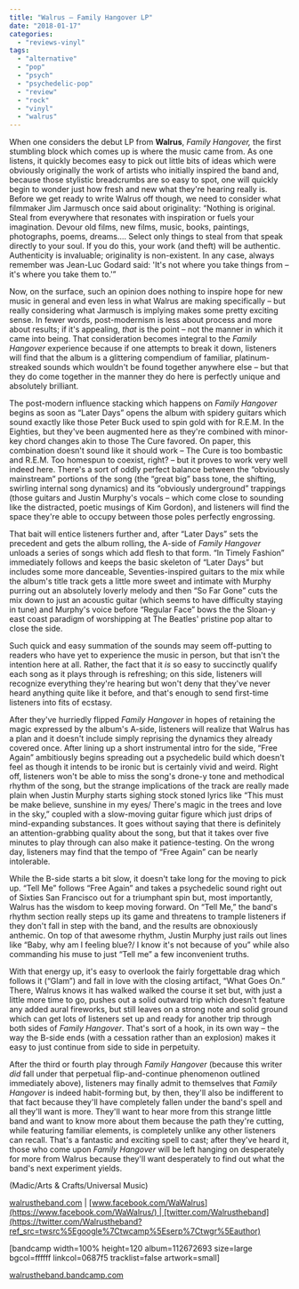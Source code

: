 ```yaml
---
title: "Walrus – Family Hangover LP"
date: "2018-01-17"
categories: 
  - "reviews-vinyl"
tags: 
  - "alternative"
  - "pop"
  - "psych"
  - "psychedelic-pop"
  - "review"
  - "rock"
  - "vinyl"
  - "walrus"
---
```


When one considers the debut LP from **Walrus**, _Family Hangover,_ the first stumbling block which comes up is where the music came from. As one listens, it quickly becomes easy to pick out little bits of ideas which were obviously originally the work of artists who initially inspired the band and, because those stylistic breadcrumbs are so easy to spot, one will quickly begin to wonder just how fresh and new what they're hearing really is. Before we get ready to write Walrus off though, we need to consider what filmmaker Jim Jarmusch once said about originality: “Nothing is original. Steal from everywhere that resonates with inspiration or fuels your imagination. Devour old films, new films, music, books, paintings, photographs, poems, dreams.... Select only things to steal from that speak directly to your soul. If you do this, your work (and theft) will be authentic. Authenticity is invaluable; originality is non-existent. In any case, always remember was Jean-Luc Godard said: 'It's not where you take things from – it's where you take them to.'”

Now, on the surface, such an opinion does nothing to inspire hope for new music in general and even less in what Walrus are making specifically – but really considering what Jarmusch is implying makes some pretty exciting sense. In fewer words, post-modernism is less about process and more about results; if it's appealing, _that_ is the point – not the manner in which it came into being. That consideration becomes integral to the _Family Hangover_ experience because if one attempts to break it down, listeners will find that the album is a glittering compendium of familiar, platinum-streaked sounds which wouldn't be found together anywhere else – but that they do come together in the manner they do here is perfectly unique and absolutely brilliant.

The post-modern influence stacking which happens on _Family Hangover_ begins as soon as “Later Days” opens the album with spidery guitars which sound exactly like those Peter Buck used to spin gold with for R.E.M. In the Eighties, but they've been augmented here as they're combined with minor-key chord changes akin to those The Cure favored. On paper, this combination doesn't sound like it should work – The Cure is too bombastic and R.E.M. Too homespun to coexist, right? – but it proves to work very well indeed here. There's a sort of oddly perfect balance between the “obviously mainstream” portions of the song (the “great big” bass tone, the shifting, swirling internal song dynamics) and its “obviously underground” trappings (those guitars and Justin Murphy's vocals – which come close to sounding like the distracted, poetic musings of Kim Gordon), and listeners will find the space they're able to occupy between those poles perfectly engrossing.

That bait will entice listeners further and, after “Later Days” sets the precedent and gets the album rolling, the A-side of _Family Hangover_ unloads a series of songs which add flesh to that form. “In Timely Fashion” immediately follows and keeps the basic skeleton of “Later Days” but includes some more danceable, Seventies-inspired guitars to the mix while the album's title track gets a little more sweet and intimate with Murphy purring out an absolutely loverly melody and then “So Far Gone” cuts the mix down to just an acoustic guitar (which seems to have difficulty staying in tune) and Murphy's voice before “Regular Face” bows the the Sloan-y east coast paradigm of worshipping at The Beatles' pristine pop altar to close the side.

Such quick and easy summation of the sounds may seem off-putting to readers who have yet to experience the music in person, but that isn't the intention here at all. Rather, the fact that it _is_ so easy to succinctly qualify each song as it plays through is refreshing; on this side, listeners will recognize everything they're hearing but won't deny that they've never heard anything quite like it before, and that's enough to send first-time listeners into fits of ecstasy.

After they've hurriedly flipped _Family Hangover_ in hopes of retaining the magic expressed by the album's A-side, listeners will realize that Walrus has a plan and it doesn't include simply reprising the dynamics they already covered once. After lining up a short instrumental intro for the side, “Free Again” ambitiously begins spreading out a psychedelic build which doesn't feel as though it intends to be ironic but is certainly vivid and weird. Right off, listeners won't be able to miss the song's drone-y tone and methodical rhythm of the song, but the strange implications of the track are really made plain when Justin Murphy starts sighing stock stoned lyrics like “This must be make believe, sunshine in my eyes/ There's magic in the trees and love in the sky,” coupled with a slow-moving guitar figure which just drips of mind-expanding substances. It goes without saying that there is definitely an attention-grabbing quality about the song, but that it takes over five minutes to play through can also make it patience-testing. On the wrong day, listeners may find that the tempo of “Free Again” can be nearly intolerable.

While the B-side starts a bit slow, it doesn't take long for the moving to pick up. “Tell Me” follows “Free Again” and takes a psychedelic sound right out of Sixties San Francisco out for a triumphant spin but, most importantly, Walrus has the wisdom to keep moving forward. On “Tell Me,” the band's rhythm section really steps up its game and threatens to trample listeners if they don't fall in step with the band, and the results are obnoxiously anthemic. On top of that awesome rhythm, Justin Murphy just rails out lines like “Baby, why am I feeling blue?/ I know it's not because of you” while also commanding his muse to just “Tell me” a few inconvenient truths.

With that energy up, it's easy to overlook the fairly forgettable drag which follows it (“Glam”) and fall in love with the closing artifact, “What Goes On.” There, Walrus knows it has walked walked the course it set but, with just a little more time to go, pushes out a solid outward trip which doesn't feature any added aural fireworks, but still leaves on a strong note and solid ground which can get lots of listeners set up and ready for another trip through both sides of _Family Hangover_. That's sort of a hook, in its own way – the way the B-side ends (with a cessation rather than an explosion) makes it easy to just continue from side to side in perpetuity.

After the third or fourth play through _Family Hangover_ (because this writer _did_ fall under that perpetual flip-and-continue phenomenon outlined immediately above), listeners may finally admit to themselves that _Family Hangover_ is indeed habit-forming but, by then, they'll also be indifferent to that fact because they'll have completely fallen under the band's spell and all they'll want is more. They'll want to hear more from this strange little band and want to know more about them because the path they're cutting, while featuring familiar elements, is completely unlike any other listeners can recall. That's a fantastic and exciting spell to cast; after they've heard it, those who come upon _Family Hangover_ will be left hanging on desperately for more from Walrus because they'll want desperately to find out what the band's next experiment yields.

(Madic/Arts & Crafts/Universal Music)

[walrustheband.com](http://walrustheband.com/) | [www.facebook.com/WaWalrus](https://www.facebook.com/WaWalrus/) | [twitter.com/Walrustheband](https://twitter.com/Walrustheband?ref_src=twsrc%5Egoogle%7Ctwcamp%5Eserp%7Ctwgr%5Eauthor)

\[bandcamp width=100% height=120 album=112672693 size=large bgcol=ffffff linkcol=0687f5 tracklist=false artwork=small\]

[walrustheband.bandcamp.com](https://walrustheband.bandcamp.com/)
